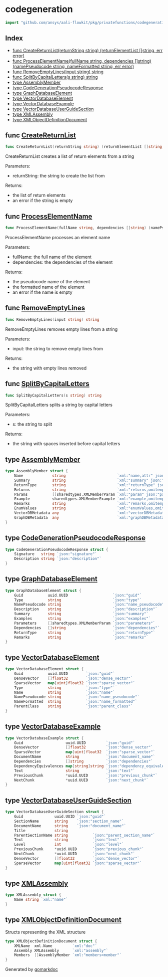 <!-- Code generated by gomarkdoc. DO NOT EDIT -->

# codegeneration

```go
import "github.com/ansys/aali-flowkit/pkg/privatefunctions/codegeneration"
```

## Index

- [func CreateReturnList\(returnString string\) \(returnElementList \[\]string, err error\)](<#CreateReturnList>)
- [func ProcessElementName\(fullName string, dependencies \[\]string\) \(namePseudocode string, nameFormatted string, err error\)](<#ProcessElementName>)
- [func RemoveEmptyLines\(input string\) string](<#RemoveEmptyLines>)
- [func SplitByCapitalLetters\(s string\) string](<#SplitByCapitalLetters>)
- [type AssemblyMember](<#AssemblyMember>)
- [type CodeGenerationPseudocodeResponse](<#CodeGenerationPseudocodeResponse>)
- [type GraphDatabaseElement](<#GraphDatabaseElement>)
- [type VectorDatabaseElement](<#VectorDatabaseElement>)
- [type VectorDatabaseExample](<#VectorDatabaseExample>)
- [type VectorDatabaseUserGuideSection](<#VectorDatabaseUserGuideSection>)
- [type XMLAssembly](<#XMLAssembly>)
- [type XMLObjectDefinitionDocument](<#XMLObjectDefinitionDocument>)


<a name="CreateReturnList"></a>
## func [CreateReturnList](<https://github.com/ansys/aali-flowkit/blob/main/pkg/privatefunctions/codegeneration/codegeneration.go#L74>)

```go
func CreateReturnList(returnString string) (returnElementList []string, err error)
```

CreateReturnList creates a list of return elements from a string

Parameters:

- returnString: the string to create the list from

Returns:

- the list of return elements
- an error if the string is empty

<a name="ProcessElementName"></a>
## func [ProcessElementName](<https://github.com/ansys/aali-flowkit/blob/main/pkg/privatefunctions/codegeneration/codegeneration.go#L142>)

```go
func ProcessElementName(fullName string, dependencies []string) (namePseudocode string, nameFormatted string, err error)
```

ProcessElementName processes an element name

Parameters:

- fullName: the full name of the element
- dependencies: the dependencies of the element

Returns:

- the pseudocode name of the element
- the formatted name of the element
- an error if the name is empty

<a name="RemoveEmptyLines"></a>
## func [RemoveEmptyLines](<https://github.com/ansys/aali-flowkit/blob/main/pkg/privatefunctions/codegeneration/codegeneration.go#L38>)

```go
func RemoveEmptyLines(input string) string
```

RemoveEmptyLines removes empty lines from a string

Parameters:

- input: the string to remove empty lines from

Returns:

- the string with empty lines removed

<a name="SplitByCapitalLetters"></a>
## func [SplitByCapitalLetters](<https://github.com/ansys/aali-flowkit/blob/main/pkg/privatefunctions/codegeneration/codegeneration.go#L60>)

```go
func SplitByCapitalLetters(s string) string
```

SplitByCapitalLetters splits a string by capital letters

Parameters:

- s: the string to split

Returns:

- the string with spaces inserted before capital letters

<a name="AssemblyMember"></a>
## type [AssemblyMember](<https://github.com/ansys/aali-flowkit/blob/main/pkg/privatefunctions/codegeneration/types.go#L43-L54>)



```go
type AssemblyMember struct {
    Name             string                       `xml:"name,attr" json:"name"`
    Summary          string                       `xml:"summary" json:"summary"`
    ReturnType       string                       `xml:"returnType" json:"return_type"`
    Returns          string                       `xml:"returns,omitempty" json:"returns"`
    Params           []sharedtypes.XMLMemberParam `xml:"param" json:"parameters"`          // Handles multiple <param> elements
    Example          sharedtypes.XMLMemberExample `xml:"example,omitempty" json:"example"` // Optional <example> element
    Remarks          string                       `xml:"remarks,omitempty" json:"remarks"` // Optional <remarks> element
    EnumValues       string                       `xml:"enumValues,omitempty" json:"enum_values"`
    VectorDBMetadata any                          `xml:"vectorDBMetadata,omitempty" json:"vector_db_metadata"` // Optional <vectorDBMetadata> element
    GraphDBMetadata  any                          `xml:"graphDBMetadata,omitempty" json:"graph_db_metadata"`   // Optional <graphDBMetadata> element
}
```

<a name="CodeGenerationPseudocodeResponse"></a>
## type [CodeGenerationPseudocodeResponse](<https://github.com/ansys/aali-flowkit/blob/main/pkg/privatefunctions/codegeneration/types.go#L56-L59>)



```go
type CodeGenerationPseudocodeResponse struct {
    Signature   string `json:"signature"`
    Description string `json:"description"`
}
```

<a name="GraphDatabaseElement"></a>
## type [GraphDatabaseElement](<https://github.com/ansys/aali-flowkit/blob/main/pkg/privatefunctions/codegeneration/types.go#L84-L95>)



```go
type GraphDatabaseElement struct {
    Guid           uuid.UUID                    `json:"guid"`
    Type           string                       `json:"type"`
    NamePseudocode string                       `json:"name_pseudocode"`
    Description    string                       `json:"description"`
    Summary        string                       `json:"summary"`
    Examples       string                       `json:"examples"`
    Parameters     []sharedtypes.XMLMemberParam `json:"parameters"`
    Dependencies   []string                     `json:"dependencies"`
    ReturnType     string                       `json:"returnType"`
    Remarks        string                       `json:"remarks"`
}
```

<a name="VectorDatabaseElement"></a>
## type [VectorDatabaseElement](<https://github.com/ansys/aali-flowkit/blob/main/pkg/privatefunctions/codegeneration/types.go#L61-L70>)



```go
type VectorDatabaseElement struct {
    Guid           uuid.UUID        `json:"guid"`
    DenseVector    []float32        `json:"dense_vector"`
    SparseVector   map[uint]float32 `json:"sparse_vector"`
    Type           string           `json:"type"`
    Name           string           `json:"name"`
    NamePseudocode string           `json:"name_pseudocode"`
    NameFormatted  string           `json:"name_formatted"`
    ParentClass    string           `json:"parent_class"`
}
```

<a name="VectorDatabaseExample"></a>
## type [VectorDatabaseExample](<https://github.com/ansys/aali-flowkit/blob/main/pkg/privatefunctions/codegeneration/types.go#L72-L82>)



```go
type VectorDatabaseExample struct {
    Guid                   uuid.UUID         `json:"guid"`
    DenseVector            []float32         `json:"dense_vector"`
    SparseVector           map[uint]float32  `json:"sparse_vector"`
    DocumentName           string            `json:"document_name"`
    Dependencies           []string          `json:"dependencies"`
    DependencyEquivalences map[string]string `json:"dependency_equivalences"`
    Text                   string            `json:"text"`
    PreviousChunk          *uuid.UUID        `json:"previous_chunk"`
    NextChunk              *uuid.UUID        `json:"next_chunk"`
}
```

<a name="VectorDatabaseUserGuideSection"></a>
## type [VectorDatabaseUserGuideSection](<https://github.com/ansys/aali-flowkit/blob/main/pkg/privatefunctions/codegeneration/types.go#L97-L109>)



```go
type VectorDatabaseUserGuideSection struct {
    Guid              uuid.UUID `json:"guid"`
    SectionName       string    `json:"section_name"`
    DocumentName      string    `json:"document_name"`
    Title             string
    ParentSectionName string           `json:"parent_section_name"`
    Text              string           `json:"text"`
    Level             int              `json:"level"`
    PreviousChunk     *uuid.UUID       `json:"previous_chunk"`
    NextChunk         *uuid.UUID       `json:"next_chunk"`
    DenseVector       []float32        `json:"dense_vector"`
    SparseVector      map[uint]float32 `json:"sparse_vector"`
}
```

<a name="XMLAssembly"></a>
## type [XMLAssembly](<https://github.com/ansys/aali-flowkit/blob/main/pkg/privatefunctions/codegeneration/types.go#L39-L41>)



```go
type XMLAssembly struct {
    Name string `xml:"name"`
}
```

<a name="XMLObjectDefinitionDocument"></a>
## type [XMLObjectDefinitionDocument](<https://github.com/ansys/aali-flowkit/blob/main/pkg/privatefunctions/codegeneration/types.go#L33-L37>)

Structs representing the XML structure

```go
type XMLObjectDefinitionDocument struct {
    XMLName  xml.Name         `xml:"doc"`
    Assembly XMLAssembly      `xml:"assembly"`
    Members  []AssemblyMember `xml:"members>member"`
}
```

Generated by [gomarkdoc](<https://github.com/princjef/gomarkdoc>)
